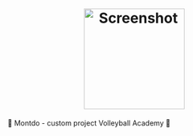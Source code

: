 <h1 align = "center">
    <a href="https://chrsitmas-tree-client-p1mr.vercel.app/"><img width="200" alt="Screenshot" src="https://lh3.googleusercontent.com/LZdU9SQYTSK1hS-N3AT9MXE0k21jAoBcMflaRTo5Fx_CLaSalubpnnHr0aV0oh_aCaicqSVcHcRiUISz1hdGjN5em01EE_vd0q7ULkoQ"></a>
</h1>
🏐 Montdo - custom project Volleyball Academy 🏐
